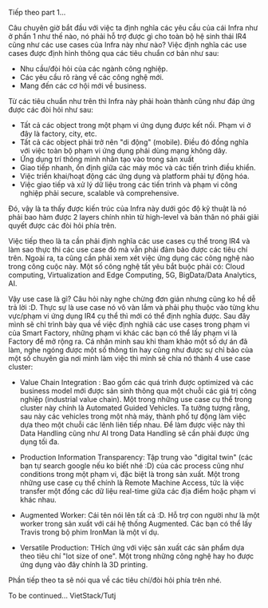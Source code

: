 Tiếp theo part 1...

Câu chuyên giờ bắt đầu với việc ta định nghĩa các yêu cầu của cái Infra như ở phần 1 như thế nào, nó phải hỗ trợ được gì cho toàn bộ hệ sinh thái IR4 cũng như các use cases của Infra này như nào? Việc định nghĩa các use cases được định hình thông qua các tiêu chuẩn cơ bản như sau:

- Nhu cầu/đòi hỏi của các ngành công nghiệp.
- Các yêu cầu rõ ràng về các công nghệ mới.
- Mang đến các cơ hội mới về business.

Từ các tiêu chuẩn như trên thì Infra này phải hoàn thành cũng như đáp ứng được các đòi hỏi như sau:

- Tất cả các object trong một phạm vi ứng dụng được kết nối. Phạm vi ở đây là factory, city, etc.
- Tất cả các object phải trở nên "di động" (mobile). Điều đó đồng nghĩa với việc toàn bộ phạm vi ứng dụng phải dùng mạng không dây.
- Ứng dụng trí thông minh nhân tạo vào trong sản xuất
- Giao tiếp nhanh, ổn định giữa các máy móc và các tiến trình điều khiển.
- Việc triển khai/hoạt động các ứng dụng và platform phải tự động hóa.
- Việc giao tiếp và xử lý dữ liệu trong các tiến trình và phạm vi công nghiệp phải secure, scalable và comprehensive.


Đó, vậy là ta thấy được kiến trúc của Infra này dưới góc độ kỹ thuật là nó phải bao hàm được 2 layers chính nhìn từ high-level và bản thân nó phải giải quyết được các đòi hỏi phía trên.

Việc tiếp theo là ta cần phải định nghĩa các use cases cụ thể trong IR4 và làm sao thực thi các use case đó mà vẫn phải đảm bảo được các tiêu chí trên. Ngoài ra, ta cũng cần phải xem xét việc ứng dụng các công nghệ nào trong công cuộc này. Một số công nghệ tất yêu bắt buộc phải có: Cloud computing, Virtualization and Edge Computing, 5G, BigData/Data Analytics, AI.

Vậy use case là gì? Câu hỏi này nghe chừng đơn giản nhưng cũng ko hề dễ trả lời :D. Thực sự là use case nó vô vàn lắm và phải phụ thuộc vào từng khu vực/phạm vi ứng dụng IR4 cụ thể thì mới có thể định nghĩa được. Sau đây mình sẽ chỉ trình bày qua về việc định nghiã các use cases trong phạm vi của Smart Factory, những phạm vi khác các bạn có thể lấy phạm vi là Factory để mở rộng ra. Cá nhân mình sau khi tham khảo một số dự án đã làm, nghe ngóng được một số thông tin hay cũng như được sự chỉ bảo của một số chuyên gia nơi mình làm việc thì mình sẽ chia nó thành 4 use case cluster:

- Value Chain Integration : Bao gồm các quá trình được optimized và các business model mới được sản sinh thông qua một chuỗi các giá trị công nghiệp (industrial value chain). Một trong những use case cụ thể trong cluster này chính là Automated Guided Vehicles. Ta tưởng tượng rằng, sau này các vehicles trong một nhà máy, thành phố tự động làm việc dựa theo một chuỗi các lênh liên tiếp nhau. Để làm được việc này thì Data Handling cũng như AI trong Data Handling sẽ cần phải được ứng dụng tối đa.

- Production Information Transparency: Tập trung vào "digital twin" (các bạn tự search google nếu ko biết nhé :D) của các process cũng như conditions trong một phạm vi, đặc biệt là trong sản xuất. Một trong những use case cụ thể chính là Remote Machine Access, tức là việc transfer một đống các dữ liệu real-time giữa các địa điểm hoặc phạm vi khác nhau.

- Augmented Worker: Cái tên nói lên tất cả :D. Hỗ trợ con người như là một worker trong sản xuất với cái hệ thống Augmented. Các bạn có thể lấy Travis trong bộ phim IronMan là một ví dụ.

- Versatile Production: THích ứng với việc sản xuất các sản phẩm dựa theo tiêu chí "lot size of one". Một trong những công nghệ hay ho được ứng dụng vào đây chính là 3D printing.


Phần tiếp theo ta sẽ nói qua về các tiêu chí/đòi hỏi phía trên nhé.

To be continued...
VietStack/Tutj
